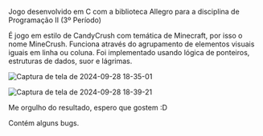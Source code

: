 Jogo desenvolvido em C com a biblioteca Allegro para a disciplina de Programação II (3º Período)

É jogo em estilo de CandyCrush com temática de Minecraft, por isso o nome MineCrush. Funciona através do agrupamento de elementos visuais iguais em linha ou coluna.
Foi implementado usando lógica de ponteiros, estruturas de dados, suor e lágrimas.

![Captura de tela de 2024-09-28 18-35-01](https://github.com/user-attachments/assets/642a9eae-2583-489d-8e43-8b663243d6aa)

![Captura de tela de 2024-09-28 18-39-21](https://github.com/user-attachments/assets/f04a52e5-f318-4fd3-915c-4cdf0cadaa81)


Me orgulho do resultado, espero que gostem :D

Contém alguns bugs.

